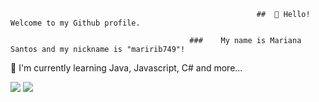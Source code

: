 
                                                           ##  👋 Hello! Welcome to my Github profile.

                                            ###    My name is Mariana Santos and my nickname is "maririb749"!

🌱 I'm currently learning Java, Javascript, C# and more...

<a href="https://linkedin.com/in/mariana-ribeiro-dos-santos-39562a22b" target="_blank"><img src="https://img.shields.io/badge/-LinkedIn-%230077B5?style=for-the-badge&logo=linkedin&logoColor=white" target="_blank"></a>  <a href = "maririb51@gmail.com"><img src="https://img.shields.io/badge/Gmail-D14836?style=for-the-badge&logo=gmail&logoColor=white" target="_blank"></a>







          


          


          




